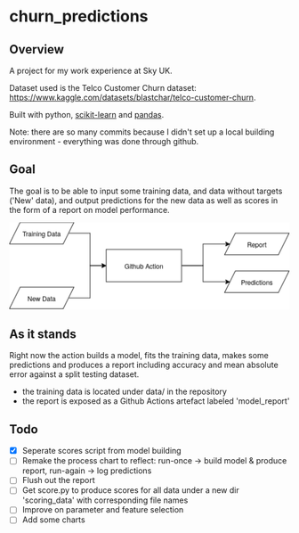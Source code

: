# churn_predictions

## Overview
A project for my work experience at Sky UK.

Dataset used is the Telco Customer Churn dataset:
https://www.kaggle.com/datasets/blastchar/telco-customer-churn.

Built with python, [scikit-learn](https://scikit-learn.org/stable/index.html) and [pandas](https://pandas.pydata.org/).

Note: there are so many commits because I didn't set up a local building environment - everything was done through github.

## Goal
The goal is to be able to input some training data, and data without targets ('New' data), and output predictions for the new data as well as scores in the form of a report on model performance.

![Process](process.png)

## As it stands
Right now the action builds a model, fits the training data, makes some predictions and produces a report including accuracy and mean absolute error against a split testing dataset.

- the training data is located under data/ in the repository 
- the report is exposed as a Github Actions artefact labeled 'model_report'

## Todo
- [X] Seperate scores script from model building
- [ ] Remake the process chart to reflect: run-once -> build model & produce report, run-again -> log predictions
- [ ] Flush out the report
- [ ] Get score.py to produce scores for all data under a new dir 'scoring_data' with corresponding file names
- [ ] Improve on parameter and feature selection
- [ ] Add some charts
